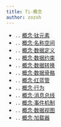 ```yaml
---
title: Ti·概念
author: zozoh
---
```



- `..` [概念·钛元素](co_ti_element.md)
- `..` [概念·名称空间](co_namespace.md)
- `..` [概念·数据定义](co_data_define.md)
- `..` [概念·数据约束](co_data_validity.md)
- `..` [概念·数据转换](co_data_convert.md)
- `..` [概念·数据骨骼](co_databone.md)
- `..` [概念·红蓝管](co_rbtube.md)
- `..` [概念·行为](co_behavior.md)
- `..` [概念·消息总线](co_msgbus.md)
- `..` [概念·事件机制](co_events.md)
- `..` [概念·数据视图](co_dataview.md)
- `..` [概念·加载器](co_loader.md)
